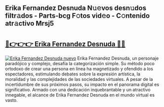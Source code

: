 ## Erika Fernandez Desnuda N𝚞𝚎vos desn𝚞dos filtr𝚊dos - Parts-bcg F𝚘tos vid𝚎o - C𝚘ntenido atr𝚊ctivo Mrsj5

# <h2><a href="http://mb1ow9z.tromn.icu/?c=Erika+Fernandez+Desnuda">🔗👉👉👉 Erika Fernandez Desnuda 🔗🔗</a></h2>

[![Erika Fernandez Desnuda nuevo](https://i.imgur.com/pEAQMta.gif)](http://mb1ow9z.tromn.icu/?c=Erika+Fernandez+Desnuda)
Erika Fernandez Desnuda, un personaje paradójico y complejo, desafía la categorización simple. Su método poco ortodoxo de crear una persona en línea ha magnetizado y ofendido a los espectadores, estimulando debates sobre la expresión artística, la moralidad y las complejidades de las sociedades virtuales. A pesar de la incertidumbre de sus próximos pasos, su impacto en el panorama digital es significativo. Armado con una dedicación inquebrantable y un atractivo innegable, el alcance de Erika Fernandez Desnuda en el mundo virtual es vasto.
